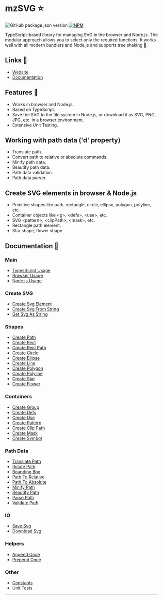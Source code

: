 # mzSVG ⭐

![GitHub package.json version](https://img.shields.io/github/package-json/v/mzusin/mz-svg)
[![NPM](https://img.shields.io/badge/npm-svg-brightgreen)](https://www.npmjs.com/package/mz-svg)

TypeScript-based library for managing SVG in the browser and Node.js. The modular approach allows you to select only the required functions. It works well with all modern bundlers and Node.js and supports tree shaking 🌲.

## Links 🔗
- [Website](https://svg.mzsoft.org)
- [Documentation](https://svg.mzsoft.org/pages/typescript-usage.html)

## Features 🚀
- Works in browser and Node.js.
- Based on TypeScript.
- Save the SVG to the file system in Node.js, or download it as SVG, PNG, JPG, etc. in a browser environment.
- Extensive Unit Testing.

## Working with path data ('d' property)
- Translate path.
- Convert path to relative or absolute commands.
- Minify path data.
- Beautify path data.
- Path data validation.
- Path data parser.

## Create SVG elements in browser & Node.js
- Primitive shapes like path, rectangle, circle, ellipse, polygon, polyline, etc.
- Container objects like &lt;g>, &lt;defs>, &lt;use>, etc.
- SVG &lt;pattern>, &lt;clipPath>, &lt;mask>, etc.
- Rectangle path element.
- Star shape, flower shape.

## Documentation 🔖
### Main 
- [TypesScript Usage](https://svg.mzsoft.org/pages/typescript-usage.html)
- [Browser Usage](https://svg.mzsoft.org/pages/browser-usage.html)
- [Node.js Usage](https://svg.mzsoft.org/pages/nodejs-usage.html)
### Create SVG 
- [Create Svg Element](https://svg.mzsoft.org/pages/create-svg-element.html)
- [Create Svg From String](https://svg.mzsoft.org/pages/create-svg-from-string.html)
- [Get Svg As String](https://svg.mzsoft.org/pages/get-svg-as-string.html)
### Shapes 
- [Create Path](https://svg.mzsoft.org/pages/create-path.html)
- [Create Rect](https://svg.mzsoft.org/pages/create-rect.html)
- [Create Rect Path](https://svg.mzsoft.org/pages/create-rect-path.html)
- [Create Circle](https://svg.mzsoft.org/pages/create-circle.html)
- [Create Ellipse](https://svg.mzsoft.org/pages/create-ellipse.html)
- [Create Line](https://svg.mzsoft.org/pages/create-line.html)
- [Create Polygon](https://svg.mzsoft.org/pages/create-polygon.html)
- [Create Polyline](https://svg.mzsoft.org/pages/create-polyline.html)
- [Create Star](https://svg.mzsoft.org/pages/create-star.html)
- [Create Flower](https://svg.mzsoft.org/pages/create-flower.html)
### Containers 
- [Create Group](https://svg.mzsoft.org/pages/create-group.html)
- [Create Defs](https://svg.mzsoft.org/pages/create-defs.html)
- [Create Use](https://svg.mzsoft.org/pages/create-use.html)
- [Create Pattern](https://svg.mzsoft.org/pages/create-pattern.html)
- [Create Clip Path](https://svg.mzsoft.org/pages/create-clip-path.html)
- [Create Mask](https://svg.mzsoft.org/pages/create-mask.html)
- [Create Symbol](https://svg.mzsoft.org/pages/create-symbol.html)
### Path Data 
- [Translate Path](https://svg.mzsoft.org/pages/translate-path.html)
- [Rotate Path](https://svg.mzsoft.org/pages/rotate-path.html)
- [Bounding Box](https://svg.mzsoft.org/pages/bounding-box.html)
- [Path To Relative](https://svg.mzsoft.org/pages/path-to-relative.html)
- [Path To Absolute](https://svg.mzsoft.org/pages/path-to-absolute.html)
- [Minify Path](https://svg.mzsoft.org/pages/minify-path.html)
- [Beautify Path](https://svg.mzsoft.org/pages/beautify-path.html)
- [Parse Path](https://svg.mzsoft.org/pages/parse-path.html)
- [Validate Path](https://svg.mzsoft.org/pages/validate-path.html)
### IO 
- [Save Svg](https://svg.mzsoft.org/pages/save-svg.html)
- [Download Svg](https://svg.mzsoft.org/pages/download-svg.html)
### Helpers 
- [Append Once](https://svg.mzsoft.org/pages/append-once.html)
- [Prepend Once](https://svg.mzsoft.org/pages/prepend-once.html)
### Other 
- [Constants](https://svg.mzsoft.org/pages/constants.html)
- [Unit Tests](https://svg.mzsoft.org/pages/unit-tests.html)
------------------------------








































